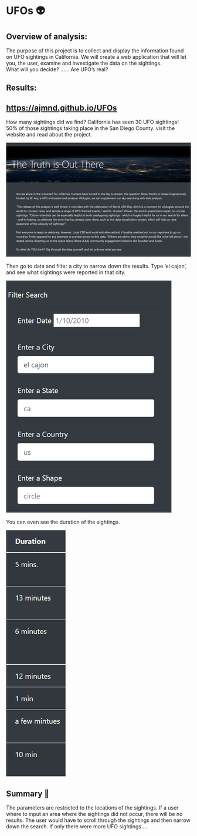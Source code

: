# UFOs 👽


## Overview of analysis:
The purpose of this project is to collect and display the information found on UFO sightings in California. 
We will create a web application that will let you, the user, examine and investigate the data on the sightings.  
What will you decide? …… Are UFO’s real? 


## Results: 

## https://ajmnd.github.io/UFOs 

How many sightings did we find? 
California has seen 30 UFO sightings! 50% of those sightings taking place in the San Diego County.
visit the website and read about the project. 

![](https://github.com/AJMnd/UFOs/blob/main/static/images/About.png)


Then go to data and filter a city to narrow down the results. Type ‘el cajon’, and see what sightings were reported in that city.  

![](https://github.com/AJMnd/UFOs/blob/main/static/images/filter.png)

You can even see the duration of the sightings.

![](https://github.com/AJMnd/UFOs/blob/main/static/images/duration.png)

## Summary 👾
The parameters are restricted to the locations of the sightings. If a user where to input an area where the sightings did not occur, there will be no results. 
The user would have to scroll through the sightings and then narrow down the search. 
If only there were more UFO sightings…. 
